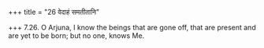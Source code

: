 +++
title = "26 वेदाहं समतीतानि"

+++
7.26. O Arjuna, I know the beings that are gone off, that are present
and are yet to be born; but no one, knows Me.
